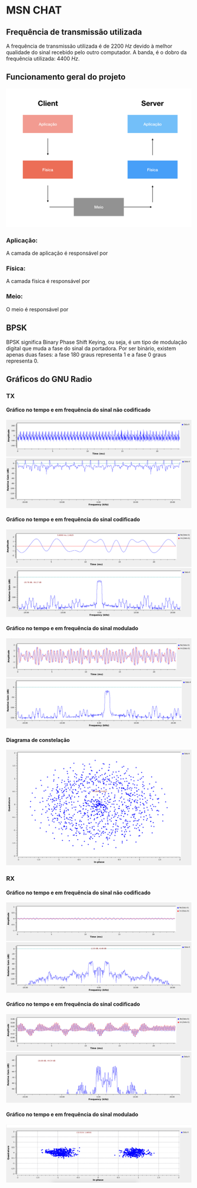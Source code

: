 # MSN CHAT 

## Frequência de transmissão utilizada

A frequência de transmissão utilizada é de 2200 _Hz_ devido à melhor qualidade do sinal recebido pelo outro computador. A banda, é o dobro da frequência utilizada: 4400 _Hz_.

## Funcionamento geral do projeto
![diagrama de camada](./img/diagrama_camada.jpeg)

### Aplicação:
A camada de aplicação é responsável por 

### Física:
A camada física é responsável por 

### Meio:
O meio é responsável por 

## BPSK
BPSK significa Binary Phase Shift Keying, ou seja, é um tipo de modulação digital que muda a fase do sinal da portadora. Por ser binário, existem apenas duas fases: a fase 180 graus representa 1 e a fase 0 graus representa 0.

## Gráficos do GNU Radio 

### TX

#### Gráfico no tempo e em frequência do sinal não codificado
![diagrama de camada](./img/TX1T.png)
![diagrama de camada](./img/TX1F.png) 


#### Gráfico no tempo e em frequência do sinal codificado
![diagrama de camada](./img/TX2T.png)
![diagrama de camada](./img/TX2F.png)


#### Gráfico no tempo e em frequência do sinal modulado
![diagrama de camada](./img/TX3T.png)
![diagrama de camada](./img/TX3F.png)


#### Diagrama de constelação
![diagrama de camada](./img/TX4.png)



### RX

#### Gráfico no tempo e em frequência do sinal não codificado
![diagrama de camada](./img/RX1T.png)
![diagrama de camada](./img/RX1F.png)


#### Gráfico no tempo e em frequência do sinal codificado
![diagrama de camada](./img/RX2T.png)
![diagrama de camada](./img/RX2F.png)


#### Gráfico no tempo e em frequência do sinal modulado
![diagrama de camada](./img/constelacao.png)

